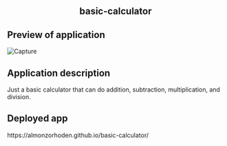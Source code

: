 <h2 align = 'center'> basic-calculator </h2>

<h2> Preview of application </h2>

![Capture](https://user-images.githubusercontent.com/61447353/103610220-96d9bd80-4eed-11eb-96eb-816717145928.PNG)

<h2> Application description </h2>
Just a basic calculator that can do addition, subtraction, multiplication, and division.

<h2> Deployed app </h2> 
https://almonzorhoden.github.io/basic-calculator/
